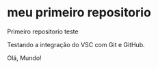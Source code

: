 # meu primeiro repositorio
 Primeiro repositorio teste

 Testando a integração do VSC com Git e GitHub.

 Olá, Mundo!
